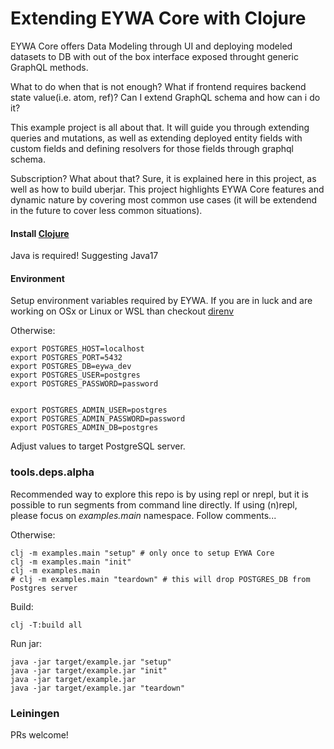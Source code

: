 # Extending EYWA Core with Clojure

EYWA Core offers Data Modeling through UI and deploying modeled datasets
to DB with out of the box interface exposed throught generic GraphQL methods.

What to do when that is not enough? What if frontend requires backend state
value(i.e. atom, ref)? Can I extend GraphQL schema and how can i do it?


This example project is all about that. It will guide you through extending
queries and mutations, as well as extending deployed entity fields with custom
fields and defining resolvers for those fields through graphql schema.

Subscription? What about that? Sure, it is explained here in this project,
as well as how to build uberjar. This project highlights EYWA Core features
 and dynamic nature by covering most common use cases (it will be extendend
in the future to cover less common situations).


#### Install [Clojure](https://clojure.org/guides/install_clojure)
Java is required! Suggesting Java17


#### Environment
Setup environment variables required by EYWA. If you are in luck and
are working on OSx or Linux or WSL than checkout [direnv](https://direnv.net/)

Otherwise:
```
export POSTGRES_HOST=localhost
export POSTGRES_PORT=5432
export POSTGRES_DB=eywa_dev
export POSTGRES_USER=postgres
export POSTGRES_PASSWORD=password


export POSTGRES_ADMIN_USER=postgres
export POSTGRES_ADMIN_PASSWORD=password
export POSTGRES_ADMIN_DB=postgres
```

Adjust values to target PostgreSQL server.


### tools.deps.alpha
Recommended way to explore this repo is by using repl or nrepl, but
it is possible to run segments from command line directly. If using
(n)repl, please focus on _examples.main_ namespace. Follow comments...


Otherwise:
```
clj -m examples.main "setup" # only once to setup EYWA Core
clj -m examples.main "init"
clj -m examples.main
# clj -m examples.main "teardown" # this will drop POSTGRES_DB from Postgres server
```


Build: 
```
clj -T:build all
```

Run jar:
```
java -jar target/example.jar "setup"
java -jar target/example.jar "init"
java -jar target/example.jar
java -jar target/example.jar "teardown"
```


### Leiningen
PRs welcome!
